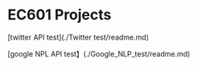 # EC601 Projects

[twitter API test](./Twitter test/readme.md)

[google NPL API test】(./Google_NLP_test/readme.md)

